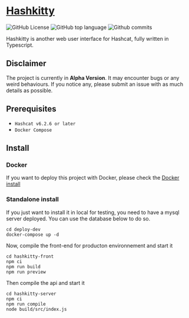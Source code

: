 # [Hashkitty](https://github.com/ScriptSathi/HashKitty)

![GitHub License](https://img.shields.io/github/license/ScriptSathi/HashKitty?style=flat-square)
![GitHub top language](https://img.shields.io/github/languages/top/ScriptSathi/HashKitty?style=flat-square)
![Github commits](https://img.shields.io/github/commit-activity/m/ScriptSathi/HashKitty?style=flat-square)

Hashkitty is another web user interface for Hashcat, fully written in Typescript.

## Disclaimer

The project is currently in **Alpha Version**. It may encounter bugs or any weird behaviours. If you notice any, please submit an issue with as much details as possible.

## Prerequisites

- `Hashcat v6.2.6 or later` 
- `Docker Compose`

## Install

### Docker

If you want to deploy this project with Docker, please check the [Docker install](DOCKER.md)

### Standalone install

If you just want to install it in local for testing, you need to have a mysql server deployed. You can use the database below to do so. 

```
cd deploy-dev
docker-compose up -d
```

Now, compile the front-end for producton environnement and start it

```
cd hashkitty-front
npm ci
npm run build
npm run preview
```

Then compile the api and start it

```
cd hashkitty-server
npm ci
npm run compile
node build/src/index.js
```
